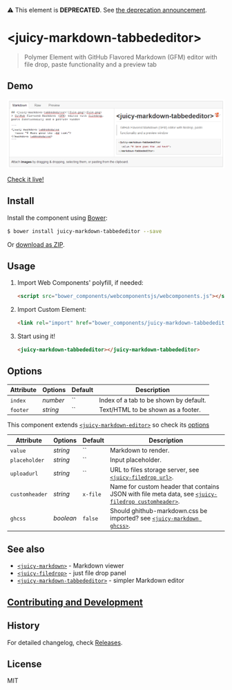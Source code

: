 :warning: This element is **DEPRECATED**. See [the deprecation announcement](https://github.com/Juicy/juicy-markdown-tabbededitor/issues/6).

# &lt;juicy-markdown-tabbededitor&gt;

> Polymer Element with GitHub Flavored Markdown (GFM) editor with file drop, paste functionality and a preview tab

## Demo
![Preview](preview.png?raw=true "Preview")

[Check it live!](http://Juicy.github.io/juicy-markdown-tabbededitor)

## Install

Install the component using [Bower](http://bower.io/):

```sh
$ bower install juicy-markdown-tabbededitor --save
```

Or [download as ZIP](https://github.com/Juicy/juicy-markdown-tabbededitor/archive/master.zip).

## Usage

1. Import Web Components' polyfill, if needed:

    ```html
    <script src="bower_components/webcomponentsjs/webcomponents.js"></script>
    ```

2. Import Custom Element:

    ```html
    <link rel="import" href="bower_components/juicy-markdown-tabbededitor/juicy-markdown-tabbededitor.html">
    ```

3. Start using it!

    ```html
    <juicy-markdown-tabbededitor></juicy-markdown-tabbededitor>
    ```

## Options

Attribute      | Options   | Default  | Description
---            | ---       | ---      | ---
`index`        | *number*  | ``       | Index of a tab to be shown by default.
`footer`       | *string*  | ``       | Text/HTML to be shown as a footer.

This component extends [`<juicy-markdown-editor>`](https://github.com/Juicy/juicy-markdown-editor) so check its [options](https://github.com/Juicy/juicy-markdown-editor#options)

Attribute      | Options   | Default  | Description
---            | ---       | ---      | ---
`value`        | *string*  | ``       | Markdown to render.
`placeholder`  | *string*  | ``       | Input placeholder.
`uploadurl`    | *string*  | ``       | URL to files storage server, see [`<juicy-filedrop url>`](https://github.com/Juicy/juicy-filedrop#options).
`customheader` | *string*  | `x-file` | Name for custom header that contains JSON with file meta data, see [`<juicy-filedrop customheader>`](https://github.com/Juicy/juicy-filedrop#options).
`ghcss`        | *boolean* | `false`  | Should ghithub-markdown.css be imported? see [`<juicy-markdown ghcss>`](https://github.com/Juicy/juicy-markdown#options).

## See also

 - [`<juicy-markdown>`](https://github.com/Juicy/juicy-markdown) - Markdown viewer
 - [`<juicy-filedrop>`](https://github.com/Juicy/juicy-filedrop) - just file drop panel
 - [`<juicy-markdown-tabbededitor>`](https://github.com/Juicy/juicy-markdown-editor) - simpler Markdown editor

## [Contributing and Development](CONTRIBUTING.md)

## History

For detailed changelog, check [Releases](https://github.com/Juicy/juicy-markdown-tabbededitor/releases).

## License

MIT
